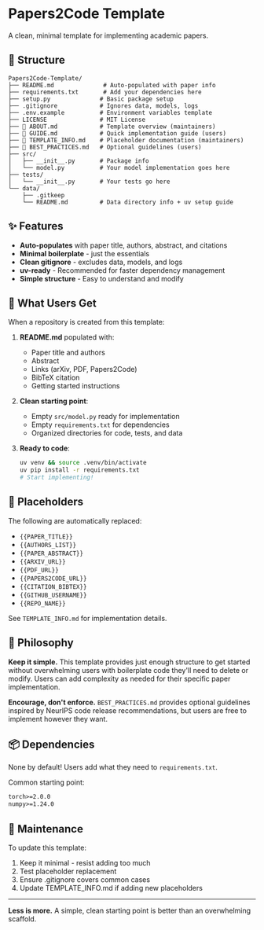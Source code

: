 # Papers2Code Template

A clean, minimal template for implementing academic papers.

## 📁 Structure

```
Papers2Code-Template/
├── README.md              # Auto-populated with paper info
├── requirements.txt       # Add your dependencies here
├── setup.py              # Basic package setup
├── .gitignore            # Ignores data, models, logs
├── .env.example          # Environment variables template
├── LICENSE               # MIT License
├── 📘 ABOUT.md            # Template overview (maintainers)
├── 📗 GUIDE.md            # Quick implementation guide (users)
├── 📙 TEMPLATE_INFO.md    # Placeholder documentation (maintainers)
├── 📕 BEST_PRACTICES.md   # Optional guidelines (users)
├── src/
│   ├── __init__.py       # Package info
│   └── model.py          # Your model implementation goes here
├── tests/
│   └── __init__.py       # Your tests go here
└── data/
    ├── .gitkeep
    └── README.md         # Data directory info + uv setup guide
```

## ✨ Features

- **Auto-populates** with paper title, authors, abstract, and citations
- **Minimal boilerplate** - just the essentials
- **Clean gitignore** - excludes data, models, and logs
- **uv-ready** - Recommended for faster dependency management
- **Simple structure** - Easy to understand and modify

## 🚀 What Users Get

When a repository is created from this template:

1. **README.md** populated with:
   - Paper title and authors
   - Abstract
   - Links (arXiv, PDF, Papers2Code)
   - BibTeX citation
   - Getting started instructions

2. **Clean starting point**:
   - Empty `src/model.py` ready for implementation
   - Empty `requirements.txt` for dependencies
   - Organized directories for code, tests, and data

3. **Ready to code**:
   ```bash
   uv venv && source .venv/bin/activate
   uv pip install -r requirements.txt
   # Start implementing!
   ```

## 📝 Placeholders

The following are automatically replaced:
- `{{PAPER_TITLE}}`
- `{{AUTHORS_LIST}}`
- `{{PAPER_ABSTRACT}}`
- `{{ARXIV_URL}}`
- `{{PDF_URL}}`
- `{{PAPERS2CODE_URL}}`
- `{{CITATION_BIBTEX}}`
- `{{GITHUB_USERNAME}}`
- `{{REPO_NAME}}`

See `TEMPLATE_INFO.md` for implementation details.

## 🎯 Philosophy

**Keep it simple.** This template provides just enough structure to get started without overwhelming users with boilerplate code they'll need to delete or modify. Users can add complexity as needed for their specific paper implementation.

**Encourage, don't enforce.** `BEST_PRACTICES.md` provides optional guidelines inspired by NeurIPS code release recommendations, but users are free to implement however they want.

## 📦 Dependencies

None by default! Users add what they need to `requirements.txt`.

Common starting point:
```txt
torch>=2.0.0
numpy>=1.24.0
```

## 🔧 Maintenance

To update this template:
1. Keep it minimal - resist adding too much
2. Test placeholder replacement
3. Ensure .gitignore covers common cases
4. Update TEMPLATE_INFO.md if adding new placeholders

---

**Less is more.** A simple, clean starting point is better than an overwhelming scaffold.
